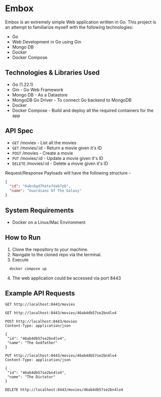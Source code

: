 # Embox

Embox is an extremely simple Web application written in Go. This project is an attempt to familiarize myself with the following technologies:
* Go
* Web Development in Go using Gin
* Mongo DB
* Docker
* Docker Compose

## Technologies & Libraries Used
* Go (1.22.1)
* Gin - Go Web Framework
* Mongo DB - As a Datastore
* MongoDB Go Driver - To connect Go backend to MongoDB
* Docker
* Docker Compose - Build and deploy all the required containers for the app

## API Spec

- <code>GET</code> /movies - List all the movies
- <code>GET</code> /movies/:id - Return a movie given it's ID
- <code>POST</code> /movies - Create a movie
- <code>PUT</code> /movies/:id - Update a movie given it's ID
- <code>DELETE</code> /movies/:id - Delete a movie given it's ID

Request/Response Payloads will have the following structure - 
```json
{
  "id": "6abc6gd7hete7dab7e6",
  "name": "Guardians Of The Galaxy"
}
```

## System Requirements
- Docker on a Linux/Mac Environment

## How to Run
1. Clone the repository to your machine.
2. Navigate to the cloned repo via the terminal.
3. Execute
 ```bash
   docker compose up
   ```
4. The web application could be accessed via port 8443

## Example API Requests
```http
GET http://localhost:8443/movies
```
```http
GET http://localhost:8443/movies/46ab4db57se2bn4lo4
```
```http
POST http://localhost:8443/movies
Content-Type: application/json

{
 "id": "46ab4db57se2bn4lo4",
 "name": "The Godfather"
}
```
```http
PUT http://localhost:8443/movies/46ab4db57se2bn4lo4
Content-Type: application/json

{
 "id": "46ab4db57se2bn4lo4",
 "name": "The Dictator"
}
```
```http
DELETE http://localhost:8443/movies/46ab4db57se2bn4lo4
```
